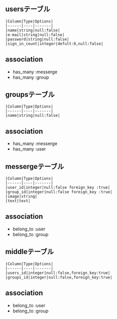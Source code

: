 ## usersテーブル
    |Column|Type|Options|
    |------|----|-------|
    |name|string|null:false|
    |e-mail|string|null:false|
    |password|string|null:false|
    |sign_in_count|integer|defult:0,null:false|

## association
  - has_many :messerge
  - has_many :group

## groupsテーブル
    |Column|Type|Options|
    |------|----|-------|
    |name|string|null:false|

## association
  - has_many :messerge
  - has_many :user

## messergeテーブル
    |Column|Type|Options|
    |------|----|-------|
    |user_id|integer|null:false foreign_key :true|
    |group_id|integer|null:false foreign_key :true|
    |image|string|
    |text|text|

## association
  - belong_to :user
  - belong_to :group

## middleテーブル
    |Column|Type|Options|
    |------|----|-------|
    |users_id|integer|null:false,foreign_key:true|
    |groups_id|integer|null:false,foreign_key:true|

##  association
 - belong_to :user
 - belong_to :group
